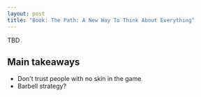 ```yaml
---
layout: post
title: "Book: The Path: A New Way To Think About Everything"
---
```


TBD

## Main takeaways
* Don't trust people with no skin in the game
* Barbell strategy?

